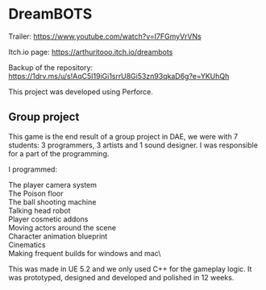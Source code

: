 # DreamBOTS
Trailer: https://www.youtube.com/watch?v=I7FGmyVrVNs

Itch.io page: https://arthuritooo.itch.io/dreambots

Backup of the repository: https://1drv.ms/u/s!AqC5I19iGi1srrU8Gi53zn93qkaD6g?e=YKUhQh


 


This project was developed using Perforce.

## Group project
This game is the end result of a group project in DAE, we were with 7 students: 3 programmers, 3 artists and 1 sound designer.
I was responsible for a part of the programming.

I programmed:

The player camera system\
The Poison floor\
The ball shooting machine\
Talking head robot\
Player cosmetic addons\
Moving actors around the scene\
Character animation blueprint\
Cinematics\
Making frequent builds for windows and mac\




This was made in UE 5.2 and we only used C++ for the gameplay logic. It was prototyped, designed and developed and polished in 12 weeks.






